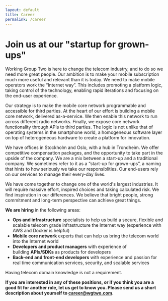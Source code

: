 ```yaml
---
layout: default
title: Career
permalink: /career
---
```


# Join us at our "startup for grown-ups"

Working Group Two is here to change the telecom industry, and to do so we need more great people. Our ambition is to make your mobile subscription much more useful and relevant than it is today. We need to make mobile operators work the “Internet way”. This includes promoting a platform logic, taking control of the technology, enabling rapid iterations and focusing on the end-user experience.

Our strategy is to make the mobile core network programmable and accessible for third parties. At the heart of our effort is building a mobile core network, delivered as-a-service. We then enable this network to run across different radio networks. Finally, we expose core network functionality through APIs to third parties. The logic is not unlike that of operating systems in the smartphone world, a homogeneous software layer on top of heterogeneous hardware to create a platform for innovation. 

We have offices in Stockholm and Oslo, with a hub in Trondheim. We offer competitive compensation packages, and the opportunity to take part in the upside of the company. We are a mix between a start-up and a traditional company. We sometimes refer to it as a “start-up for grown-ups”, a naming that hints to how seriously we take our responsiblities. Our end-users rely on our services to manage their every-day lives. 

We have come together to change one of the world's largest industries. It will require massive effort, inspired choices and taking calculated risk. We find inspiration in our differences. We believe that bright people, strong commitment and long-term perspective can achieve great things.

**We are hiring** in the following areas:

*   **Ops and infrastructure** specialists to help us build a secure, flexible and scalable telecom grade infrastructure the Internet way (experience with AWS and Docker is helpful)
*   **Mobile core network** experts that can help us bring the telecom world into the Internet world
*   **Developers and product managers** with experience of building **APIs/SDKs** as products for developers
*   **Back-end and front-end developers** with experience and passion for real time communication services, security, and scalable services

Having telecom domain knowledge is not a requirement.

**If you are interested in any of these positions, or if you think you are a good fit for another role, let us get to know you. Please send us a short description about yourself to <career@wgtwo.com>.**
